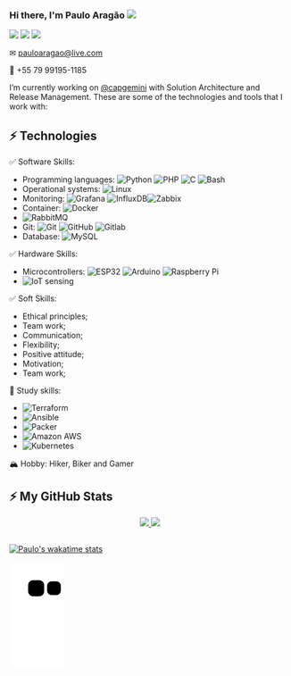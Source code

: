 ### Hi there, I'm Paulo Aragão <img src="https://media.giphy.com/media/hvRJCLFzcasrR4ia7z/giphy.gif" width="25px">
 <div> 
  <a href="https://www.youtube.com/channel/UCSWYkEIv1J4az83ZciCmzlQ" target="_blank"><img src="https://img.shields.io/badge/YouTube-FF0000?style=for-the-badge&logo=youtube&logoColor=white" target="_blank"></a>
  <a href="https://www.instagram.com/pauloaragaoo/" target="_blank"><img src="https://img.shields.io/badge/-Instagram-%23E4405F?style=for-the-badge&logo=instagram&logoColor=white" target="_blank"></a>
  <a href="https://www.linkedin.com/in/pauloaragaoo" target="_blank"><img src="https://img.shields.io/badge/-LinkedIn-%230077B5?style=for-the-badge&logo=linkedin&logoColor=white" target="_blank"></a> 
  
✉ pauloaragao@live.com
  
📳 +55 79 99195-1185

 I’m currently working on [@capgemini](https://www.linkedin.com/company/capgemini/) with Solution Architecture and Release Management. These are some of the technologies and tools that I work with:

## ⚡ Technologies
✅ Software Skills:
  - Programming languages: ![Python](https://img.shields.io/badge/-Python-3776AB?style=flat-square&logo=python&logoColor=white) ![PHP](https://img.shields.io/badge/-PHP-777BB4?style=flat-square&logo=php&logoColor=white) ![C](https://img.shields.io/badge/-C-3776AB?style=flat-square&logo=c&logoColor=white) ![Bash](https://img.shields.io/badge/-bash-3776AB?style=flat-square&logo=bash&logoColor=white)
  - Operational systems: ![Linux](https://img.shields.io/badge/-Linux-FCC624?style=flat-square&logo=linux&logoColor=black) 
  - Monitoring: ![Grafana](https://img.shields.io/badge/-Grafana-F46800?style=flat-square&logo=grafana&logoColor=black) ![InfluxDB](https://img.shields.io/badge/-InfluxDB-22ADF6?style=flat-square&logo=influxdb&logoColor=white)![Zabbix](https://img.shields.io/badge/-Zabbix-22ADF6?style=flat-square&logo=zabbix&logoColor=white)
  - Container: ![Docker](https://img.shields.io/badge/-Docker-2496ED?style=flat-square&logo=docker&logoColor=white)
  - ![RabbitMQ](https://img.shields.io/badge/-RabbitMQ-black?style=flat-square&logo=rabbitmq&logoColor=blac)
  - Git: ![Git](https://img.shields.io/badge/-Git-black?style=flat-square&logo=git) ![GitHub](https://img.shields.io/badge/-Github-181717?style=flat-square&logo=github&logoColor=white) ![Gitlab](https://img.shields.io/badge/-Gitlab-FCA121?style=flat-square&logo=gitlab&logoColor=black)
  - Database: ![MySQL](https://img.shields.io/badge/-MySQL-4479A1?style=flat-square&logo=mysql&logoColor=white)
 
✅ Hardware Skills:
  - Microcontrollers: ![ESP32](https://img.shields.io/badge/-Espressif-E7352C?style=flat-square&logo=Espressif&logoColor=white) ![Arduino](https://img.shields.io/badge/-Arduino-00979D?style=flat-square&logo=arduino&logoColor=white) ![Raspberry Pi](https://img.shields.io/badge/-Raspberrypi-A22846?style=flat-square&logo=raspberrypi&logoColor=white)
  - ![IoT sensing](https://img.shields.io/badge/-iotsensor-22ADF6?style=flat-square&logo=iot-sensor)
 
✅ Soft Skills:
  - Ethical principles;
  - Team work;
  - Communication;
  - Flexibility;
  - Positive attitude;
  - Motivation;
  - Team work;

🌱 Study skills:
  - ![Terraform](https://img.shields.io/badge/-terraform-7B42BC?style=flat-square&logo=terraform)
  - ![Ansible](https://img.shields.io/badge/-Ansible-EE0000?style=flat-square&logo=Ansible)
  - ![Packer](https://img.shields.io/badge/-Packer-black?style=flat-square&logo=packer)
  - ![Amazon AWS](https://img.shields.io/badge/-Amazonaws-232F3E?style=flat-square&logo=amazonaws)
  - ![Kubernetes](https://img.shields.io/badge/-Kubernetes-326CE5?style=flat-square&logo=Kubernetes&logoColor=black)

🏔️ Hobby: Hiker, Biker and Gamer

 ## ⚡ My GitHub Stats
<div align="center">
  <a href="https://github.com/pauloaragao">
  <img height="190em" src="https://github-readme-stats.vercel.app/api?username=pauloaragao&show_icons=true&theme=dark&include_all_commits=true&count_private=true"/>
  <img height="190em" src="https://github-readme-stats.vercel.app/api/top-langs/?username=pauloaragao&layout=compact&langs_count=7&theme=dark"/>
</div>
  
  ##
  
[![Paulo's wakatime stats](https://github-readme-stats.vercel.app/api/wakatime?username=pauloaragao&theme=dark)](https://github.com/anuraghazra/github-readme-stats)
  
![Snake animation](https://github.com/pauloaragao/pauloaragao/blob/output/github-contribution-grid-snake.svg)
 
